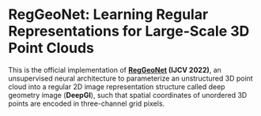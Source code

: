 # RegGeoNet: Learning Regular Representations for Large-Scale 3D Point Clouds

This is the official implementation of **[RegGeoNet](https://link.springer.com/article/10.1007/s11263-022-01682-w) (IJCV 2022)**, an unsupervised neural architecture to parameterize an unstructured 3D point cloud into a regular 2D image representation structure called deep geometry image (**DeepGI**), such that spatial coordinates of unordered 3D points are encoded in three-channel grid pixels.
